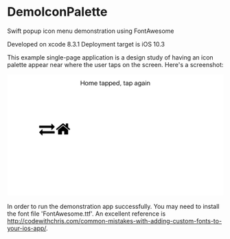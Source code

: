 # DemoIconPalette
Swift popup icon menu demonstration using FontAwesome

Developed on xcode 8.3.1
Deployment target is iOS 10.3

This example single-page application is a design study of having an icon palette appear near where the user taps on the screen. Here's a screenshot:

![Alt text](./DemoScreenShot.png?raw=true "Screenshot png")

In order to run the demonstration app successfully. You may need to install the font file 'FontAwesome.ttf'. An excellent reference is http://codewithchris.com/common-mistakes-with-adding-custom-fonts-to-your-ios-app/.
